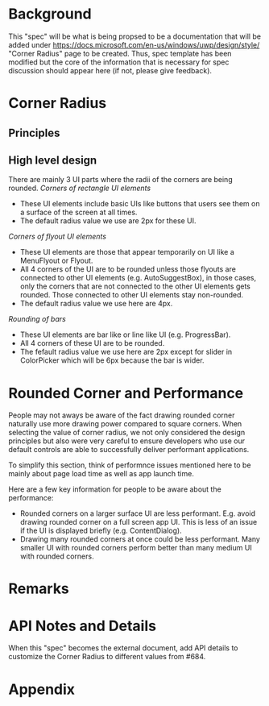# Background
This "spec" will be what is being propsed to be a documentation that will be added under https://docs.microsoft.com/en-us/windows/uwp/design/style/ "Corner Radius" page to be created. Thus, spec template has been modified but the core of the information that is necessary for spec discussion should appear here (if not, please give feedback).

# Corner Radius
<Add thinking behind why we are rounding corners related to Fluent design.>
  
## Principles

## High level design
There are mainly 3 UI parts where the radii of the corners are being rounded.
*Corners of rectangle UI elements*
- These UI elements include basic UIs like buttons that users see them on a surface of the screen at all times.
- The default radius value we use are 2px for these UI.

*Corners of flyout UI elements*
- These UI elements are those that appear temporarily on UI like a MenuFlyout or Flyout.
- All 4 corners of the UI are to be rounded unless those flyouts are connected to other UI elements (e.g. AutoSuggestBox), in those cases, only the corners that are not connected to the other UI elements gets rounded. Those connected to other UI elements stay non-rounded.
- The default radius value we use here are 4px.

*Rounding of bars*
- These UI elements are bar like or line like UI (e.g. ProgressBar).
- All 4 corners of these UI are to be rounded.
- The fefault radius value we use here are 2px except for slider in ColorPicker which will be 6px because the bar is wider.

# Rounded Corner and Performance
People may not aways be aware of the fact drawing rounded corner naturally use more drawing power compared to square corners. When selecting the value of corner radius, we not only considered the design principles but also were very careful to ensure developers who use our default controls are able to successfully deliver performant applications. 

To simplify this section, think of performnce issues mentioned here to be mainly about page load time as well as app launch time.

Here are a few key information for people to be aware about the performance:
- Rounded corners on a larger surface UI are less performant. E.g. avoid drawing rounded corner on a full screen app UI. This is less of an issue if the UI is displayed briefly (e.g. ContentDialog).
- Drawing many rounded corners at once could be less performant. Many smaller UI with rounded corners perform better than many medium UI with rounded corners.


# Remarks

# API Notes and Details
When this "spec" becomes the external document, add API details to customize the Corner Radius to different values from #684.

# Appendix
